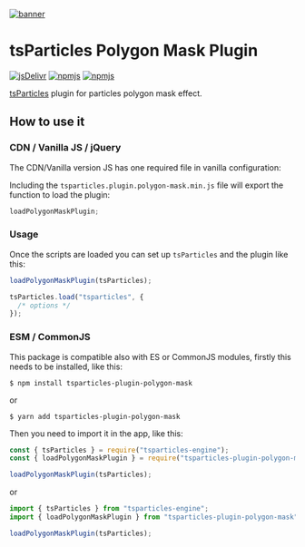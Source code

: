 [![banner](https://particles.js.org/images/banner2.png)](https://particles.js.org)

# tsParticles Polygon Mask Plugin

[![jsDelivr](https://data.jsdelivr.com/v1/package/npm/tsparticles-plugin-polygon-mask/badge)](https://www.jsdelivr.com/package/npm/tsparticles-plugin-polygon-mask)
[![npmjs](https://badge.fury.io/js/tsparticles-plugin-polygon-mask.svg)](https://www.npmjs.com/package/tsparticles-plugin-polygon-mask)
[![npmjs](https://img.shields.io/npm/dt/tsparticles-plugin-polygon-mask)](https://www.npmjs.com/package/tsparticles-plugin-polygon-mask)

[tsParticles](https://github.com/matteobruni/tsparticles) plugin for particles polygon mask effect.

## How to use it

### CDN / Vanilla JS / jQuery

The CDN/Vanilla version JS has one required file in vanilla configuration:

Including the `tsparticles.plugin.polygon-mask.min.js` file will export the function to load the plugin:

```javascript
loadPolygonMaskPlugin;
```

### Usage

Once the scripts are loaded you can set up `tsParticles` and the plugin like this:

```javascript
loadPolygonMaskPlugin(tsParticles);

tsParticles.load("tsparticles", {
  /* options */
});
```

### ESM / CommonJS

This package is compatible also with ES or CommonJS modules, firstly this needs to be installed, like this:

```shell
$ npm install tsparticles-plugin-polygon-mask
```

or

```shell
$ yarn add tsparticles-plugin-polygon-mask
```

Then you need to import it in the app, like this:

```javascript
const { tsParticles } = require("tsparticles-engine");
const { loadPolygonMaskPlugin } = require("tsparticles-plugin-polygon-mask");

loadPolygonMaskPlugin(tsParticles);
```

or

```javascript
import { tsParticles } from "tsparticles-engine";
import { loadPolygonMaskPlugin } from "tsparticles-plugin-polygon-mask";

loadPolygonMaskPlugin(tsParticles);
```

